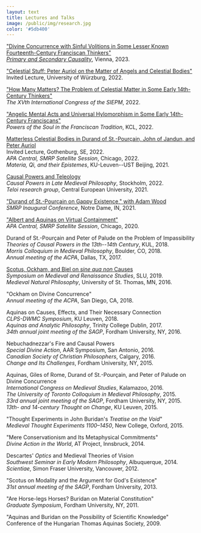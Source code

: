 ```yaml
---
layout: text
title: Lectures and Talks
image: /public/img/research.jpg
color: '#5db400'
---
```



<a href="{{ site.baseurl }}/1_research/handouts/230216_Handout_Vienna.pdf">"Divine Concurrence with Sinful Volitions in Some Lesser Known Fourteenth-Century Franciscan Thinkers"</a>
<br> <a href="https://philevents.org/event/fileDownload/106821?fileId=13609" target="_blank"> <i>Primary and Secondary Causality</i></a>, Vienna, 2023.


<a href="{{ site.baseurl }}/1_research/handouts/221122_Handout_Wb.pdf">"Celestial Stuff: Peter Auriol on the Matter of Angels and Celestial Bodies"</a>
<br> Invited Lecture, University of Würzburg, 2022.

<a href="{{ site.baseurl }}/1_research/handouts/220825_Handout_SIEPM.pdf">"How Many Matters? The Problem of Celestial Matter in Some Early 14th-Century Thinkers"</a>
<br> <i>The XVth International Congress of the SIEPM</i>, 2022.


<a href="{{ site.baseurl }}/1_research/handouts/220528_Handout_London.pdf">"Angelic Mental Acts and Universal Hylomorphism in Some Early 14th-Century Franciscans"</a>
<br> <i>Powers of the Soul in the Franciscan Tradition</i>, KCL, 2022.

<a href="{{ site.baseurl }}/1_research/handouts/220518_Handout_Gotheborg.pdf">Matterless Celestial Bodies in Durand of St.-Pourçain, John of Jandun, and Peter Auriol</a>
<br> Invited Lecture, Gothenburg, SE, 2022.
<br> <i>APA Central, SMRP Satellite Session</i>, Chicago, 2022. 
<br> <i>Materia, Qì, and their Epistemes</i>, KU-Leuven--UST Beijing, 2021.

<a href="{{ site.baseurl }}/1_research/handouts/220520_Handout_Stockholm.pdf">Causal Powers and Teleology</a>
<br> <i>Causal Powers in Late Medieval Philosophy</i>, Stockholm, 2022.
<br> <i>Teloi research group</i>, Central European University, 2021.

<a href="{{ site.baseurl }}/1_research/handouts/211014_Handout.pdf">"Durand of St.-Pourçain on Gappy Existence," with Adam Wood </a>
<br> <i>SMRP Inaugural Conference</i>, Notre Dame, IN, 2021.

<a href="{{ site.baseurl }}/1_research/handouts/200227_Handout.pdf">"Albert and Aquinas on Virtual Containment"</a>
<br> <i>APA Central, SMRP Satellite Session</i>, Chicago, 2020.

Durand of St.-Pourçain and Peter of Palude on the Problem of Impassibility 
<br> <i>Theories of Causal Powers in the 13th--14th Century</i>, KUL, 2018.
<br> <i>Morris Colloquium in Medieval Philosophy</i>, Boulder, CO, 2018.
<br> <i>Annual meeting of the ACPA</i>, Dallas, TX, 2017.

<a href="{{ site.baseurl }}/1_research/handouts/190617_Handout.pdf">Scotus, Ockham, and Biel on <i>sine qua non</i> Causes</a>
<br> <i>Symposium on Medieval and Renaissance Studies</i>, SLU, 2019.
<br> <i>Medieval Natural Philosophy</i>, University of St. Thomas, MN, 2016.


"Ockham on Divine Concurrence" 
<br> <i>Annual meeting of the ACPA</i>, San Diego, CA, 2018.


Aquinas on Causes, Effects, and Their Necessary Connection
<br> <i>CLPS-DWMC Symposium</i>, KU Leuven, 2018.
<br> <i>Aquinas and Analytic Philosophy</i>, Trinity College Dublin, 2017.
<br> <i>34th annual joint meeting of the SAGP</i>, Fordham University, NY, 2016.


Nebuchadnezzar's Fire and Causal Powers
<br> <i>Special Divine Action</i>, AAR Symposium, San Antonio, 2016.
<br> <i>Canadian Society of Christian Philosophers</i>, Calgary, 2016.
<br> <i>Change and Its Challenges</i>, Fordham University, NY, 2015.

Aquinas, Giles of Rome, Durand of St.-Pourçain, and Peter of Palude on Divine Concurrence
<br> <i>International Congress on Medieval Studies</i>, Kalamazoo, 2016.
<br> <i>The University of Toronto Colloquium in Medieval Philosophy</i>, 2015.
<br> <i>33rd annual joint meeting of the SAGP</i>, Fordham University,  NY, 2015.
<br> <i>13th- and 14-century Thought on Change</i>, KU Leuven, 2015.


"Thought Experiments in John Buridan's <i>Treatise on the Void</i>" 
<br> <i>Medieval Thought Experiments 1100–1450</i>, New College, Oxford, 2015.

"Mere Conservationism and Its Metaphysical Commitments" 
<br> <i>Divine Action in the World</i>, AT Project, Innsbruck, 2014.

Descartes' <i>Optics</i> and Medieval Theories of Vision
<br> <i>Southwest Seminar in Early Modern Philosophy</i>, Albuquerque, 2014.
<br> <i>Scientiae</i>, Simon Fraser University, Vancouver, 2012.


"Scotus on Modality and the Argument for God's Existence" 
<br> <i>31st annual meeting of the SAGP</i>, Fordham University, 2013.

"Are Horse-legs Horses? Buridan on Material Constitution" 
<br> <i>Graduate Symposium</i>, Fordham University, NY, 2011.

"Aquinas and Buridan on the Possibility of Scientific Knowledge" 
<br> Conference of the Hungarian Thomas Aquinas Society, 2009.


